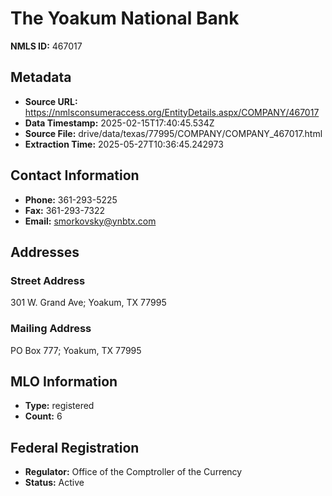 # The Yoakum National Bank

**NMLS ID:** 467017

## Metadata
- **Source URL:** https://nmlsconsumeraccess.org/EntityDetails.aspx/COMPANY/467017
- **Data Timestamp:** 2025-02-15T17:40:45.534Z
- **Source File:** drive/data/texas/77995/COMPANY/COMPANY_467017.html
- **Extraction Time:** 2025-05-27T10:36:45.242973

## Contact Information
- **Phone:** 361-293-5225
- **Fax:** 361-293-7322
- **Email:** smorkovsky@ynbtx.com

## Addresses
### Street Address
301 W. Grand Ave; Yoakum, TX 77995

### Mailing Address
PO Box 777; Yoakum, TX 77995

## MLO Information
- **Type:** registered
- **Count:** 6

## Federal Registration
- **Regulator:** Office of the Comptroller of the Currency
- **Status:** Active
